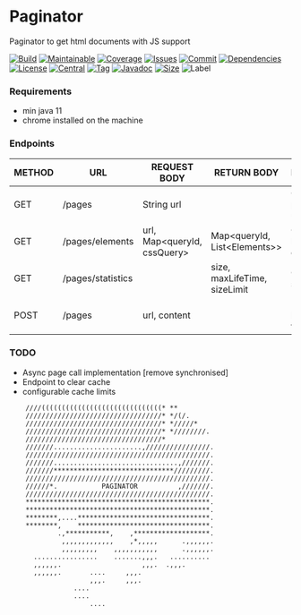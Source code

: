 # Paginator

Paginator to get html documents with JS support

[![Build][build_shield]][build_link]
[![Maintainable][maintainable_shield]][maintainable_link]
[![Coverage][coverage_shield]][coverage_link]
[![Issues][issues_shield]][issues_link]
[![Commit][commit_shield]][commit_link]
[![Dependencies][dependency_shield]][dependency_link]
[![License][license_shield]][license_link]
[![Central][central_shield]][central_link]
[![Tag][tag_shield]][tag_link]
[![Javadoc][javadoc_shield]][javadoc_link]
[![Size][size_shield]][size_shield]
![Label][label_shield]

[build_shield]: https://github.com/YunaBraska/paginator/workflows/JAVA_CI/badge.svg
[build_link]: https://github.com/YunaBraska/paginator/actions?query=workflow%3AJAVA_CI
[maintainable_shield]: https://img.shields.io/codeclimate/maintainability/YunaBraska/paginator?style=flat-square
[maintainable_link]: https://codeclimate.com/github/YunaBraska/paginator/maintainability
[coverage_shield]: https://img.shields.io/codeclimate/coverage/YunaBraska/paginator?style=flat-square
[coverage_link]: https://codeclimate.com/github/YunaBraska/paginator/test_coverage
[issues_shield]: https://img.shields.io/github/issues/YunaBraska/paginator?style=flat-square
[issues_link]: https://github.com/YunaBraska/paginator/commits/master
[commit_shield]: https://img.shields.io/github/last-commit/YunaBraska/paginator?style=flat-square
[commit_link]: https://github.com/YunaBraska/paginator/issues
[license_shield]: https://img.shields.io/github/license/YunaBraska/paginator?style=flat-square
[license_link]: https://github.com/YunaBraska/paginator/blob/master/LICENSE
[dependency_shield]: https://img.shields.io/librariesio/github/YunaBraska/paginator?style=flat-square
[dependency_link]: https://libraries.io/github/YunaBraska/paginator
[central_shield]: https://img.shields.io/maven-central/v/berlin.yuna/paginator?style=flat-square
[central_link]:https://search.maven.org/artifact/berlin.yuna/paginator
[tag_shield]: https://img.shields.io/github/v/tag/YunaBraska/paginator?style=flat-square
[tag_link]: https://github.com/YunaBraska/paginator/releases
[javadoc_shield]: https://javadoc.io/badge2/berlin.yuna/paginator/javadoc.svg?style=flat-square
[javadoc_link]: https://javadoc.io/doc/berlin.yuna/paginator
[size_shield]: https://img.shields.io/github/repo-size/YunaBraska/paginator?style=flat-square
[label_shield]: https://img.shields.io/badge/Yuna-QueenInside-blueviolet?style=flat-square
[gitter_shield]: https://img.shields.io/gitter/room/YunaBraska/paginator?style=flat-square
[gitter_link]: https://gitter.im/paginator/Lobby

### Requirements

* min java 11
* chrome installed on the machine

### Endpoints

| METHOD | URL    | REQUEST BODY                            | RETURN BODY                    | Description                   | 
| -------|-------------------|------------------------------|---------------------------------|-------------------------------|
| GET    | /pages            | String url                   |                                | Get html page from url        |
| GET    | /pages/elements   | url, Map\<queryId, cssQuery> | Map\<queryId, List\<Elements>> | Get specific html elements    |
| GET    | /pages/statistics |                              | size, maxLifeTime, sizeLimit   | Get cache statistics          |
| POST   | /pages            | url, content                 |                                | Manual add html page to cache |

### TODO

* Async page call implementation \[remove synchronised\]
* Endpoint to clear cache
* configurable cache limits

```
    ////((((((((((((((((((((((((((((((* **         
    //////////////////////////////////* */(/.      
    //////////////////////////////////* */////*    
    //////////////////////////////////* *////////. 
    //////////////////////////////////*            
    ///////......................,////////////////.
    //////////////////////////////////////////////.
    ///////...............................,///////.
    ///////******************************/////////.
    //////////////////////////////////////////////.
    //////*.           PAGINATOR          ,///////.
    //////////////////////////////////////////////.
    **********************************************.
    **********************************************.
    ********,....*********************************.
    ********,    *********************************.
            .,***********,    ,*******************.
             ,,,,,,,,,,,,,    ,*,,,,,      .,,,,,,.
             ,,,,,,,,,    ,,,,,,,,,,,      .,,,,,,.
      ................    .......,,,.   .......... 
      ,,,,,,.                    ,,,.  .,,,.       
      ,,,,,,.       ....     ,,,.                  
                    ,,,.     ,,,.                  
                ....                               
                ....                               
                    ....                           
```